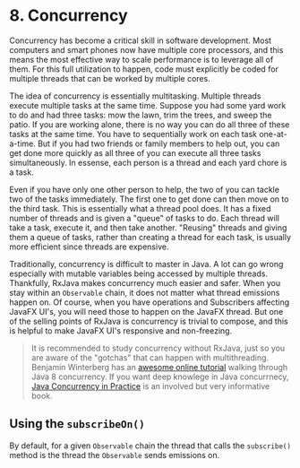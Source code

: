 # 8. Concurrency

Concurrency has become a critical skill in software development. Most computers and smart phones now have multiple core processors, and this means the most effective way to scale performance is to leverage all of them. For this full utilization to happen, code must explicitly be coded for multiple threads that can be worked by multiple cores.

The idea of concurrency is essentially multitasking. Multiple threads execute multiple tasks at the same time. Suppose you had some yard work to do and had three tasks: mow the lawn, trim the trees, and sweep the patio. If you are working alone, there is no way you can do all three of these tasks at the same time. You have to sequentially work on each task one-at-a-time. But if you had two friends or family members to help out, you can get done more quickly as all three of you can execute all three tasks simultaneously. In essense, each person is a thread and each yard chore is a task.

Even if you have only one other person to help, the two of you can tackle two of the tasks immediately. The first one to get done can then move on to the third task. This is essentially what a thread pool does. It has a fixed number of threads and is given a "queue" of tasks to do. Each thread will take a task, execute it, and then take another. "Reusing" threads and giving them a queue of tasks, rather than creating a thread for each task, is usually more efficient since threads are expensive.

Traditionally, concurrency is difficult to master in Java. A lot can go wrong especially with mutable variables being accessed by multiple threads. Thankfully, RxJava makes concurrency much easier and safer. When you stay within an `Observable` chain, it does not matter what thread emissions happen on. Of course, when you have operations and Subscribers affecting JavaFX UI's, you will need those to happen on the JavaFX thread. But one of the selling points of RxJava is concurrency is trivial to compose, and this is helpful to make JavaFX UI's responsive and non-freezing.

>It is recommended to study concurrency without RxJava, just so you are aware of the "gotchas" that can happen with multithreading. Benjamin Winterberg has an [awesome online tutorial](http://winterbe.com/posts/2015/04/07/java8-concurrency-tutorial-thread-executor-examples/) walking through Java 8 concurrency. If you want deep knowlege in Java concurrnecy, [Java Concurrency in Practice](http://jcip.net/) is an involved but very informative book.

## Using the `subscribeOn()`

By default, for a given `Observable` chain the thread that calls the `subscribe()` method is the thread the `Observable` sends emissions on. 
